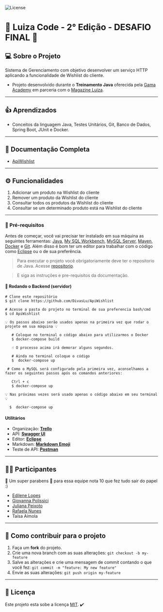   
  <img alt="License" src="https://img.shields.io/badge/license-MIT-brightgreen">
  <a href="https://github.com/DivasLu/ApiWishlist/blob/master/LICENSE">
  </a>	
		

# 🚀 Luiza Code - 2° Edição - DESAFIO FINAL 🚀

## 💻 Sobre o Projeto

Sistema de Gerenciamento com objetivo desenvolver um serviço HTTP aplicando a funcionalidade de Wishlist do cliente.

- Projeto desenvolvido durante o **Treinamento Java** oferecida pela [Gama Academy](https://www.gama.academy/) em parceria com o [Magazine Luiza](https://www.magazineluiza.com/br-pt).

---

## :+1: Aprendizados
- Conceitos da linguagem Java, Testes Unitários, Git, Banco de Dados, Spring Boot, JUnit e Docker.

---

## 📃 Documentação Completa

- [ApiWishlist](http://localhost:8080/swagger-ui.html)

---

## ⚙️ [](https://github.com/DivasLu/ApiWishlist#funcionalidades)**Funcionalidades**

1) Adicionar um produto na Wishlist do cliente
2) Remover um produto da Wishlist do cliente
3) Consultar todos os produtos da Wishlist do cliente
4) Consultar se um determinado produto está na Wishlist do cliente

---

### :hammer: Pré-requisitos

Antes de começar, você vai precisar ter instalado em sua máquina as seguintes ferramentas:
[Java](https://www.oracle.com/br/java/technologies/javase-jdk11-downloads.html), [My SQL Workbench](https://dev.mysql.com/downloads/workbench/), [MySQL Server](https://dev.mysql.com/downloads/mysql/), [Maven](https://maven.apache.org/download.cgi), [Docker](https://www.docker.com/products/docker-desktop) e [Git](https://git-scm.com). 
 Além disso é bom ter um editor para trabalhar com o código como [Eclipse](https://www.eclipse.org/downloads/) ou o de sua preferência.

> Para executar o projeto você obrigatoriamente deve ter o repositorio de Java.
> Acesse [repositorio](https://github.com/DivasLu/ApiWishlist).

> E siga as instruções e pre-requisitos da documentação.

#### 🎲 Rodando o Backend (servidor)

```
# Clone este repositório
$ git clone https://github.com/DivasLu/ApiWishlist

# Acesse a pasta do projeto no terminal de sua preferencia bash/cmd
$ cd ApiWishlist

💡 Os passos abaixo serão usados apenas na primeira vez que rodar o projeto em sua máquina 💡

   # Coloque no terminal o código abaixo para utilizarmos o Docker
   $ docker-compose build 

   ☝ O processo acima irá demorar alguns segundos.

   # Ainda no terminal coloque o código
   $  docker-compose up

 # Como o MySQL será configurado pela primeira vez, aconselhamos a fazer os seguintes passos após os comandos anteriores: 
 
   Ctrl + c
   $ docker-compose up

💡 Nas próximas vezes será usado apenas o código abaixo em seu terminal 💡

  $  docker-compose up

```

#### [](https://github.com/DivasLu/ApiWishlist#utilitarios)**Utilitários**

-   Organização: **[Trello](https://trello.com/b/jwBE2zAm/atividades)**
-   API:  **[Swagger UI](https://swagger.io/tools/swagger-ui/)**
-   Editor: **[Eclipse](https://www.eclipse.org/)**
-   Markdown:  **[Markdown Emoji](https://gist.github.com/rxaviers/7360908)**
-   Teste de API:  **[Postman](https://www.postman.com/)**

---

## 👨‍💻 Participantes

💜 Um super parabens 👏 para essa equipe nota 10 que fez tudo sair do papel :)

 - [Edilene Lopes](https://www.linkedin.com/in/edilene-lopes)
 - [Giovanna Polissici](https://www.linkedin.com/in/giovanna-p-932771156/)
 - [Juliana Peixoto](https://www.linkedin.com/in/juliana-mattos-peixoto-0b574915a/)
 - [Rafaela Nunes](https://www.linkedin.com/in/rafaela-nunes-de-oliveira)
 - Taísa Aímola
	  
---    
    
## 💪 Como contribuir para o projeto

1. Faça um **fork** do projeto.
2. Crie uma nova branch com as suas alterações: `git checkout -b my-feature`
3. Salve as alterações e crie uma mensagem de commit contando o que você fez: `git commit -m "feature: My new feature"`
4. Envie as suas alterações: `git push origin my-feature`

---

## 📝 Licença

Este projeto esta sobe a licença [MIT](./LICENSE). :heavy_check_mark:

